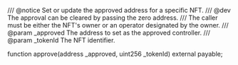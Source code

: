 /// @notice Set or update the approved address for a specific NFT.
/// @dev The approval can be cleared by passing the zero address.
/// The caller must be either the NFT's owner or an operator designated by the owner.
/// @param _approved The address to set as the approved controller.
/// @param _tokenId The NFT identifier.

function approve(address _approved, uint256 _tokenId) external payable;